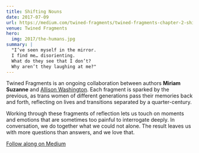 ```yaml
---
title: Shifting Nouns
date: 2017-07-09
url: https://medium.com/twined-fragments/twined-fragments-chapter-2-shifting-nouns-47c42d3d8199
venue: Twined Fragments
hero:
  img: 2017/the-humans.jpg
summary: |
  "I’ve seen myself in the mirror.
  I find me… disorienting.
  What do they see that I don’t?
  Why aren’t they laughing at me?"
---
```


Twined Fragments is an ongoing collaboration
between authors **Miriam Suzanne** and
[Allison Washington](https://allisonwashington.net).
Each fragment is sparked by the previous,
as trans women of different generations
pass their memories back and forth,
reflecting on lives and transitions separated by a quarter-century.

Working through these fragments of reflection
lets us touch on moments and emotions
that are sometimes too painful to interrogate deeply.
In conversation, we do together what we could not alone.
The result leaves us with more questions than answers,
and we love that.

[Follow along on Medium](https://medium.com/twined-fragments)
